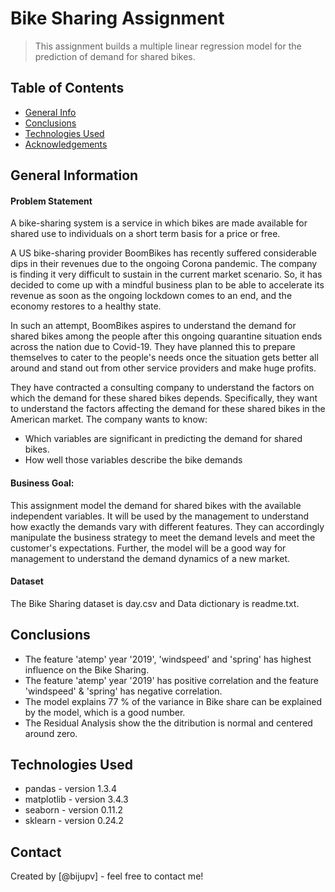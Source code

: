 # Bike Sharing Assignment
> This assignment builds a multiple linear regression model for the prediction of demand for shared bikes.


## Table of Contents
* [General Info](#general-information)
* [Conclusions](#conclusions)
* [Technologies Used](#technologies-used)
* [Acknowledgements](#acknowledgements)

<!-- You can include any other section that is pertinent to your problem -->

## General Information
#### Problem Statement
A bike-sharing system is a service in which bikes are made available for shared use to individuals on a short term basis for a price or free.

A US bike-sharing provider BoomBikes has recently suffered considerable dips in their revenues due to the ongoing Corona pandemic. The company is finding it very difficult to sustain in the current market scenario. So, it has decided to come up with a mindful business plan to be able to accelerate its revenue as soon as the ongoing lockdown comes to an end, and the economy restores to a healthy state. 


In such an attempt, BoomBikes aspires to understand the demand for shared bikes among the people after this ongoing quarantine situation ends across the nation due to Covid-19. They have planned this to prepare themselves to cater to the people's needs once the situation gets better all around and stand out from other service providers and make huge profits.

They have contracted a consulting company to understand the factors on which the demand for these shared bikes depends. Specifically, they want to understand the factors affecting the demand for these shared bikes in the American market. The company wants to know:

- Which variables are significant in predicting the demand for shared bikes.
- How well those variables describe the bike demands

#### Business Goal:
This assignment model the demand for shared bikes with the available independent variables. It will be used by the management to understand how exactly the demands vary with different features. They can accordingly manipulate the business strategy to meet the demand levels and meet the customer's expectations. Further, the model will be a good way for management to understand the demand dynamics of a new market. 

#### Dataset
The Bike Sharing dataset is  day.csv and Data dictionary is readme.txt.

<!-- You don't have to answer all the questions - just the ones relevant to your project. -->

## Conclusions
- The feature 'atemp' year '2019', 'windspeed' and 'spring' has highest influence on the Bike Sharing.
- The feature 'atemp' year '2019' has positive correlation and  the feature 'windspeed' & 'spring' has negative correlation.
- The model explains 77 % of the variance in Bike share can be explained by the model, which is a good number.
- The Residual Analysis show the the ditribution is normal and centered around zero.

<!-- You don't have to answer all the questions - just the ones relevant to your project. -->


## Technologies Used
- pandas - version 1.3.4
- matplotlib - version 3.4.3
- seaborn - version 0.11.2
- sklearn - version 0.24.2

<!-- As the libraries versions keep on changing, it is recommended to mention the version of library used in this project -->


## Contact
Created by [@bijupv] - feel free to contact me!


<!-- Optional -->
<!-- ## License -->
<!-- This project is open source and available under the [... License](). -->

<!-- You don't have to include all sections - just the one's relevant to your project -->